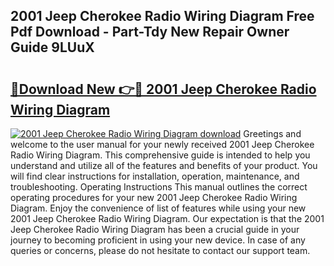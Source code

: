 ## 2001 Jeep Cherokee Radio Wiring Diagram Free Pdf Download - Part-Tdy New Repair Owner Guide 9LUuX

# <h2><a href="http://dfi02bf.blite.top/?on=2001+Jeep+Cherokee+Radio+Wiring+Diagram">🔗Download New 👉🔴 2001 Jeep Cherokee Radio Wiring Diagram</a></h2>

[![2001 Jeep Cherokee Radio Wiring Diagram download](https://i.imgur.com/lujVjoI.png)](http://dfi02bf.blite.top/?on=2001+Jeep+Cherokee+Radio+Wiring+Diagram)
Greetings and welcome to the user manual for your newly received 2001 Jeep Cherokee Radio Wiring Diagram. This comprehensive guide is intended to help you understand and utilize all of the features and benefits of your product. You will find clear instructions for installation, operation, maintenance, and troubleshooting. Operating Instructions This manual outlines the correct operating procedures for your new 2001 Jeep Cherokee Radio Wiring Diagram. Enjoy the convenience of list of features while using your new 2001 Jeep Cherokee Radio Wiring Diagram. Our expectation is that the 2001 Jeep Cherokee Radio Wiring Diagram has been a crucial guide in your journey to becoming proficient in using your new device. In case of any queries or concerns, please do not hesitate to contact our support team.
